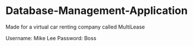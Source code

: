 # Database-Management-Application
Made for a virtual car renting company called MultiLease

Username: Mike Lee
Password: Boss
